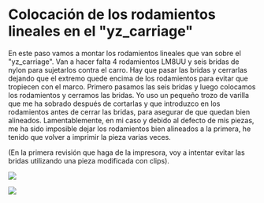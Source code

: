 # Colocación de los rodamientos lineales en el "yz_carriage"

En este paso vamos a montar los rodamientos lineales que van sobre el "yz_carriage". Van a hacer falta 4 rodamientos LM8UU y seis bridas de nylon para sujetarlos contra el carro.
Hay que pasar las bridas y cerrarlas dejando que el extremo quede encima de los rodamientos para evitar que tropiecen con el marco. Primero pasamos las seis bridas y luego colocamos los rodamientos y cerramos las bridas. Yo uso un pequeño trozo de varilla que me ha sobrado después de cortarlas y que introduzco en los rodamientos antes de cerrar las bridas,  para asegurar de que quedan bien alineados.
Lamentablemente, en mi caso y debido al defecto de mis piezas,  me ha sido imposible dejar los rodamientos bien alineados a la primera, he tenido que volver a imprimir la pieza varias veces.

(En la primera revisión que haga de la impresora, voy a intentar evitar las bridas utilizando una pieza modificada con clips).

![](https://lh3.googleusercontent.com/LhK0aMli_WMBlUMv7yR-KhPgvA2xP8Qi4CSAEyS0mVQPQcowDKk0EtjrElsoqCgNEfGhkJfx0A=w1920-h1080-rw-no)

![](https://lh3.googleusercontent.com/JrTFbc0goX_JEDmSZRSz8mAlsdcuYvI9xg6NGPc-lOLOQDqIlUItl7S3kpXr-zNHYFn5gE8oQA=w1920-h1080-rw-no)


